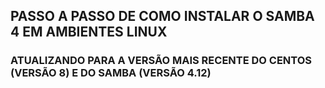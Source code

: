 ## PASSO A PASSO DE COMO INSTALAR O SAMBA 4 EM AMBIENTES LINUX

 ### ATUALIZANDO PARA A VERSÃO MAIS RECENTE DO CENTOS (VERSÃO 8) E DO SAMBA (VERSÃO 4.12)

